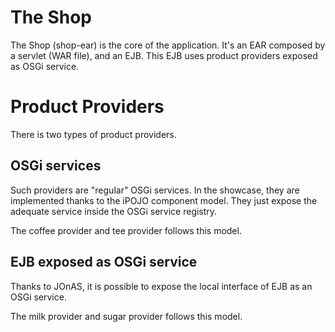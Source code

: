 # The Shop #
The Shop (shop-ear) is the core of the application. It's an EAR composed by a servlet (WAR file), and an EJB. This EJB uses product providers exposed as OSGi service.

# Product Providers #
There is two types of product providers.

## OSGi services ##
Such providers are "regular" OSGi services. In the showcase, they are implemented thanks to the iPOJO component model. They just expose the adequate service inside the OSGi service registry.

The coffee provider and tee provider follows this model.

## EJB exposed as OSGi service ##
Thanks to JOnAS, it is possible to expose the local interface of EJB as an OSGi service.

The milk provider and sugar provider follows this model.
